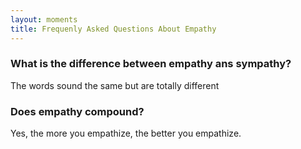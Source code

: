 ```yaml
---
layout: moments
title: Frequenly Asked Questions About Empathy
---
```



### What is the difference between empathy ans sympathy?
The words sound the same but are totally different

### Does empathy compound?
Yes, the more you empathize, the better you empathize. 


